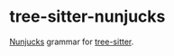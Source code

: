 # tree-sitter-nunjucks

[Nunjucks] grammar for [tree-sitter].

[Nunjucks]: https://mozilla.github.io/nunjucks/
[tree-sitter]: https://tree-sitter.github.io/tree-sitter/
